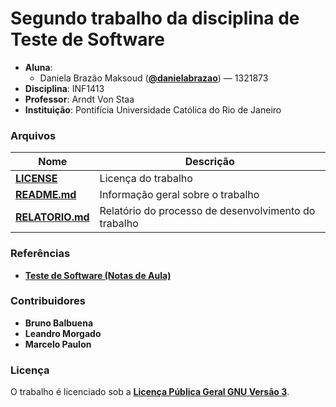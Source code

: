 # Segundo trabalho da disciplina de Teste de Software #
- **Aluna**: 
  * Daniela Brazão Maksoud (**[@danielabrazao](https://github.com/danielabrazao)**) — 1321873
- **Disciplina**: INF1413
- **Professor**: Arndt Von Staa
- **Instituição**: Pontifícia Universidade Católica do Rio de Janeiro

### Arquivos ###

Nome | Descrição
------------ | -------------
**[LICENSE](https://github.com/danielabrazao/INF1413-T2/blob/master/LICENSE)** | Licença do trabalho
**[README.md](https://github.com/danielabrazao/INF1413-T2/blob/master/README.md)** | Informação geral sobre o trabalho
**[RELATORIO.md](https://github.com/danielabrazao/INF1413-T2/blob/master/RELATORIO.md)** | Relatório do processo de desenvolvimento do trabalho

### Referências ###
- **[Teste de Software (Notas de Aula)](http://www.inf.puc-rio.br/~inf1413/)**

### Contribuidores ###
- **Bruno Balbuena**
- **Leandro Morgado**
- **Marcelo Paulon**

### Licença ###
O trabalho é licenciado sob a **[Licença Pública Geral GNU Versão 3](http://www.gnu.org/licenses/gpl-3.0.html)**.


